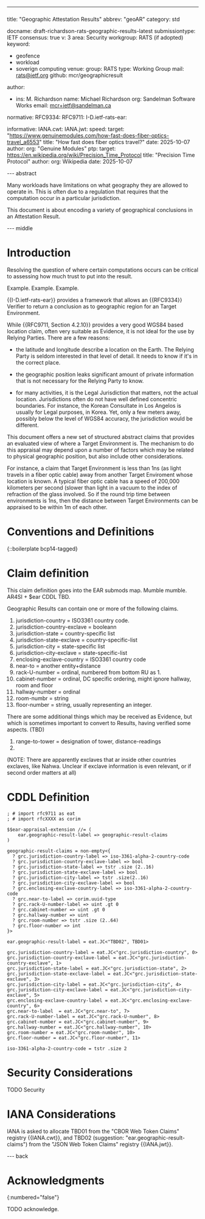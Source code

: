 ---
###
title: "Geographic Attestation Results"
abbrev: "geoAR"
category: std

docname: draft-richardson-rats-geographic-results-latest
submissiontype: IETF
consensus: true
v: 3
area: Security
workgroup: RATS (if adopted)
keyword:
 - geofence
 - workload
 - soverign computing
venue:
  group: RATS
  type: Working Group
  mail: rats@ietf.org
  github: mcr/geographicresult

author:
- ins: M. Richardson
  name: Michael Richardson
  org: Sandelman Software Works
  email: mcr+ietf@sandelman.ca

normative:
  RFC9334:
  RFC9711:
  I-D.ietf-rats-ear:

informative:
  IANA.cwt:
  IANA.jwt:
  speed:
    target: "https://www.genuinemodules.com/how-fast-does-fiber-optics-travel_a6553"
    title: "How fast does fiber optics travel?"
    date: 2025-10-07
    author:
      org: "Genuine Modules"
  ptp:
    target: https://en.wikipedia.org/wiki/Precision_Time_Protocol
    title: "Precision Time Protocol"
    author:
      org: Wikipedia
    date: 2025-10-07

--- abstract

Many workloads have limitations on what geography they are allowed to operate in.
This is often due to a regulation that requires that the computation occur in a particular jurisdiction.

This document is about encoding a variety of geographical conclusions in an Attestation Result.

--- middle

# Introduction

Resolving the question of where certain computations occurs can be critical to assessing how much trust to put into the result.

Example.
Example.
Example.

{{I-D.ietf-rats-ear}} provides a framework that allows an {{RFC9334}} Verifier to return a conclusion as to geographic region for an Target Environment.

While {{RFC9711, Section 4.2.10}} provides a very good WGS84 based location claim, often very suitable as Evidence, it is not ideal for the use by Relying Parties.
There are a few reasons:

* the latitude and longitude describe a location on the Earth. The Relying Party is seldom interested in that level of detail.  It needs to know if it's in the correct place.

* the geographic position leaks significant amount of private information that is not necessary for the Relying Party to know.

* for many activities, it is the Legal Jurisdiction that matters, not the actual location.  Jurisdictions often do not have well defined concentric boundaries.  For instance, the Korean Consultate in Los Angelos is usually for Legal purposes, in Korea.  Yet, only a few meters away, possibly below the level of WGS84 accuracy, the jurisdiction would be different.

This document offers a new set of structured abstract claims that provides an evaluated view of where a Target Environment is.
The mechanism to do this appraisal may depend upon a number of factors which may be related to physical geographic position, but also include other considerations.

For instance, a claim that Target Environment is less than 1ns (as light travels in a fiber optic cable) away from another Target Enviroment whose location is known.
A typical fiber optic cable has a speed of 200,000 kilometers per second (slower than light in a vacuum to the index of refraction of the glass involved.
So if the round trip time between environments is 1ns, then the distance between Target Environments can be appraised to be within 1m of each other.

# Conventions and Definitions

{::boilerplate bcp14-tagged}

# Claim definition

This claim definition goes into the EAR submods map.
Mumble mumble. AR4SI + $ear CDDL TBD.

Geographic Results can contain one or more of the following claims.

1. jurisdiction-country = ISO3361 country code.
2. jurisdiction-country-exclave = booleann
3. jurisdiction-state   = country-specific list
4. jurisdiction-state-exclave = country-specific-list
5. jurisdiction-city    = state-specific list
6. jurisdiction-city-exclave = state-specific-list
7. enclosing-exclave-country = ISO3361 country code
8. near-to = another entity+distance
9. rack-U-number = ordinal, numbered from bottom RU as 1.
10. cabinet-number = ordinal, DC specific ordering, might ignore hallway, room and floor
11. hallway-number = ordinal
12. room-numbr = string
13. floor-number = string, usually representing an integer.

There are some additional things which may be received as Evidence, but which is sometimes important to convert to  Results,  having verified some aspects. (TBD)
1. range-to-tower = designation of tower, distance-readings
2.

(NOTE: There are apparently exclaves that ar inside other countries exclaves, like Nahwa. Unclear if exclave information is even relevant, or if second order matters at all)

# CDDL Definition

~~~~
; # import rfc9711 as eat
; # import rfcXXXX as corim

$$ear-appraisal-extension //= (
    ear.geographic-result-label => geographic-result-claims
)

geographic-result-claims = non-empty<{
  ? grc.jurisdiction-country-label => iso-3361-alpha-2-country-code
  ? grc.jurisdiction-country-exclave-label => bool
  ? grc.jurisdiction-state-label => tstr .size (2..16)
  ? grc.jurisdiction-state-exclave-label => bool
  ? grc.jurisdiction-city-label => tstr .size(2..16)
  ? grc.jurisdiction-city-exclave-label => bool
  ? grc.enclosing-exclave-country-label => iso-3361-alpha-2-country-code
  ? grc.near-to-label => corim.uuid-type
  ? grc.rack-U-number-label => uint .gt 0
  ? grc.cabinet-number => uint .gt 0
  ? grc.hallway-number => uint
  ? grc.room-number => tstr .size (2..64)
  ? grc.floor-number => int
}>

ear.geographic-result-label = eat.JC<"TBD02", TBD01>

grc.jurisdiction-country-label = eat.JC<"grc.jurisdiction-country", 0>
grc.jurisdiction-country-exclave-label = eat.JC<"grc.jurisdiction-country-exclave", 1>
grc.jurisdiction-state-label = eat.JC<"grc.jurisdiction-state", 2>
grc.jurisdiction-state-exclave-label = eat.JC<"grc.jurisdiction-state-exclave", 3>
grc.jurisdiction-city-label = eat.JC<"grc.jurisdiction-city", 4>
grc.jurisdiction-city-exclave-label = eat.JC<"grc.jurisdiction-city-exclave", 5>
grc.enclosing-exclave-country-label = eat.JC<"grc.enclosing-exclave-country", 6>
grc.near-to-label  = eat.JC<"grc.near-to", 7>
grc.rack-U-number-label = eat.JC<"grc.rack-U-number", 8>
grc.cabinet-number = eat.JC<"grc.cabinet-number", 9>
grc.hallway-number = eat.JC<"grc.hallway-number", 10>
grc.room-number = eat.JC<"grc.room-number", 10>
grc.floor-number = eat.JC<"grc.floor-number", 11>

iso-3361-alpha-2-country-code = tstr .size 2
~~~~



# Security Considerations

TODO Security


# IANA Considerations

IANA is asked to allocate TBD01 from the "CBOR Web Token Claims" registry
{{IANA.cwt}}, and TBD02 (suggestion: "ear.geographic-result-claims") from the
"JSON Web Token Claims" registry {{IANA.jwt}}.

--- back

# Acknowledgments
{:numbered="false"}

TODO acknowledge.
